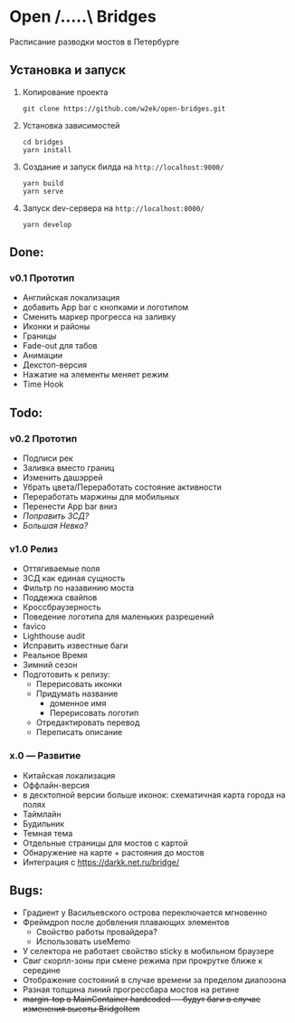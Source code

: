 # Open /.....\ Bridges
Расписание разводки мостов в Петербурге

## Установка и запуск
1. Копирование проекта
    ```shell
    git clone https://github.com/w2ek/open-bridges.git
    ```
2. Установка зависимостей
    ```shell
    cd bridges
    yarn install
    ```
3. Создание и запуск билда на `http://localhost:9000/`
    ```shell
    yarn build
    yarn serve
    ```
4. Запуск dev-сервера на `http://localhost:8000/`
    ```shell
    yarn develop
    ```

## Done:
### v0.1 Прототип
* Английская локализация
* добавить App bar с кнопками и логотипом
* Сменить маркер прогресса на заливку
* Иконки и районы
* Границы
* Fade-out для табов
* Анимации
* Декстоп-версия
* Нажатие на элементы меняет режим
* Time Hook
## Todo:
### v0.2 Прототип
* Подписи рек
* Заливка вместо границ
* Изменить дашэррей
* Убрать цвета/Переработать состояние активности
* Переработать маржины для мобильных
* Перенести App bar вниз
* *Поправить ЗСД?*
* *Большая Невка?*
### v1.0 Релиз
* Оттягиваемые поля
* ЗСД как единая сущность
* Фильтр по назавинию моста
* Поддежка свайпов
* Кроссбраузерность
* Поведение логотипа для маленьких разрешений
* favico
* Lighthouse audit
* Исправить известные баги
* Реальное Время
* Зимний сезон
* Подготовить к релизу:
  * Перерисовать иконки
  * Придумать название
    * доменное имя
    * Перерисовать логотип
  * Отредактировать перевод
  * Переписать описание
### x.0 — Развитие
* Китайская локализация
* Оффлайн-версия
* в десктопной версии больше иконок: схематичная карта города на полях
* Таймлайн
* Будильник
* Темная тема
* Отдельные страницы для мостов с картой
* Обнаружение на карте + растояния до мостов
* Интеграция с https://darkk.net.ru/bridge/
## Bugs:
* Градиент у Васильевского острова переключается мгновенно
* Фреймдроп после добвления плавающих элементов
  * Свойство работы провайдера?
  * Использовать useMemo
* У селектора не работает свойство sticky в мобильном браузере
* Свиг скорлл-зоны при смене режима при прокрутке ближе к середине
* Отображение состояний в случае времени за пределом диапозона
* Разная толщина линий прогрессбара мостов на ретине
* ~~margin-top в MainContainer hardcoded — будут баги в случае изменения высоты BridgeItem~~
